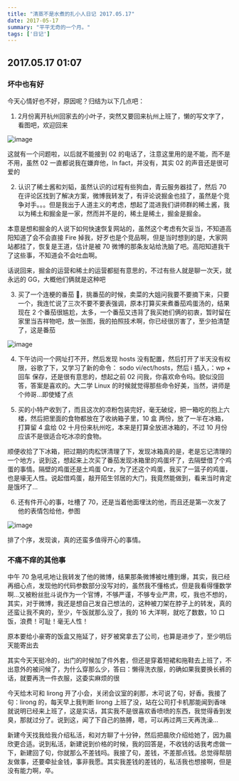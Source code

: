 ```yaml
---
title: "清蒸不是水煮的扎小人日记 2017.05.17"
date: 2017-05-17
summary: "平平无奇的一个月。"
tags: ['日记']
---
```


## 2017.05.17 01:07

### 坏中也有好

今天心情好也不好，原因呢？归结为以下几点吧：

1. 2月份离开杭州回家去的小叶子，突然又要回来杭州上班了，懒的写文字了，看图吧，欢迎回来

![image](https://github.com/QingZ11/evaz/assets/38887077/45cb8757-7bce-4cd8-a894-4c91e1e73df4)

这就有一个问题啦，以后就不能接到 02 的电话了，注意这里用的是不能，而不是不用，虽然 02 一直都说我在嫌弃他，In fact，并没有，其实 02 的声音还是很可爱的

2. 认识了稀土酱和刘韬，虽然认识的过程有些狗血，青云服务器挂了，然后 70 在评论区找到了解决方案，微博我转发了，有评论说掘金也挂了，虽然是个竞争对手。。。但是我出于人道主义的考虑，想起了混进我们讲师群的稀土酱，我以为稀土和掘金是一家，然而并不是的，稀土是稀土，掘金是掘金。

本意是想和掘金的人说下如何快速恢复网站的，虽然这个考虑有欠妥当，不知道高阳知道了会不会直接 Fire 掉我，好歹也是个竞品啊，但是当时想到的是，大家网站都挂了，恢复是王道，估计是被 70 微博的那条友站给洗脑了吧。高阳知道我干了这些事，不知道会不会吐血啊。

话说回来，掘金的运营和稀土的运营都挺有意思的，不过有些人就是聊一次天，就永远的 GG，大概他们俩就是这种吧

3. 买了一个连梗的番茄 🍅，挑番茄的时候，卖菜的大姐问我要不要摘下来，只要一个，我连忙说了三次不要不要表强调，原本打算买来煮番茄鸡蛋汤的，结果现在 2 个番茄很尴尬，太多，一个番茄又违背了我买她们俩的初衷，暂时留在家里当吉祥物吧，放一张图，我的拍照技术啊，你已经很厉害了，至少拍清楚了，这是番茄

![image](https://github.com/QingZ11/evaz/assets/38887077/9ad77b05-a73d-4513-8328-cc8e9484022b)

4. 下午访问一个网址打不开，然后发现 hosts 没有配置，然后打开了半天没有权限，谷歌了下，又学习了新的命令： sodo vi/ect/hosts，然后 i 插入，：wp + 回车 保存，还是很有意思的，想起之前 02 问我，你喜欢命令吗。貌似没回答，答案是喜欢的。大二学 Linux 的时候就觉得那些命令好美，当然，讲师是个帅哥…即使矮了点

5. 买的小特产收到了，而且这次的凉粉包装完好，毫无破绽，把一箱吃的抱上六楼，然后把里面的食物都放在了收纳箱子里，10 盒 两份，放了一半在冰箱，打算留 4 盒给 02 十月份来杭州吃，本来是打算全放进冰箱的，不过 10 月份应该不是很适合吃冰凉的食物。

顺便收拾了下冰箱，把过期的肉松饼清理了下，发现冰箱真的是，老是忘记清理的一个地方，说到这，想起来上次买了番茄发现冰箱里的鸡蛋坏了，去隔壁借了个鸡蛋的事情。隔壁的鸡蛋还是土鸡蛋 Orz，为了还这个鸡蛋，我买了一篮子的鸡蛋，也是壕无人性。说起借鸡蛋，敲开陌生邻居的大门，我竟然能做到，看来当时肯定是饿坏了…

6. 还有件开心的事，吐槽了 70，还是当着他面埋汰的他，而且还是第一次发了他的表情包给他，参图


![image](https://github.com/QingZ11/evaz/assets/38887077/6eaef5c1-16cd-4b85-b781-357e72423210)

排了个序，发现诶，真的还蛮多值得开心的事情。

### 不痛不痒的其他事

中午 70 急吼吼地让我转发了他的微博，结果那条微博被吐槽到爆，其实，我已经再细心点，发现他的代码参数部分没写对的，虽然我不懂格式，但是我看得懂数学啊…又被粉丝批斗说作为一个官博，不够严谨，不够专业严肃，哎，我也不想的，其实，对于微博，我还是想自己发自己想法的，这种被刀架在脖子上的转发，真的还蛮让我不爽的，至少，午饭就那么没了，我的 16 大洋啊，就吃了数数，10 口饭，浪费！可耻！毫无人性！

原本要给小豪寄的饭盒又拖延了，好歹被窝拿去了公司，也算是进步了，至少明后天能寄出去

其实今天天挺冷的，出门的时候加了件外套，但还是穿着短裙和拖鞋去上班了，不出意外的被问候了，为什么穿那么少，答曰：懒得洗衣服，的确如果我要换长裤的话，就要再洗一件衣服，这委实麻烦的很

今天给木可和 lirong 开了小会，关闭会议室的刹那，木可说了句，好香。我接了句：lirong 的，每天早上我判断 lirong 上班了没，站在公司打卡机那能闻到香味就说明已经来上班了，这是实话，其实我不是很喜欢香喷喷的东西，我觉得香到发臭，那就过分了。说到这，闻了下自己的胳膊，嗯，可以再过两三天再洗澡…

新建今天找我给我介绍私活，和对方聊了十分钟，然后把晨欣介绍给她了，因为晨欣更合适。说到私活，新建说到价格的时候，我的回答是，不收钱的话我考虑做一下，新建回了句，你就那么不差钱吗。我接了句，差钱，不差那点钱。总觉得帮朋友做事，还要牵扯金钱，事非我愿。其实我差钱的差钱的，私活我也想接啊，但是没有能力啊，卒。